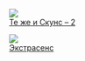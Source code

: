 ![](/books/detective/Валерий%20Воскобойников/Те%20же%20и%20Скунс%20–%202.jpg)  
[Те же и Скунс – 2](/books/detective/Валерий%20Воскобойников/Те%20же%20и%20Скунс%20–%202)

![](/books/detective/Валерий%20Воскобойников/Экстрасенс.jpg)  
[Экстрасенс](/books/detective/Валерий%20Воскобойников/Экстрасенс)
